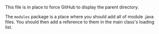 This file is in place to force GitHub to display the parent directory.

The `modules` package is a place where you should add all of module .java files. You should then add a reference to them in the main class's loading list.